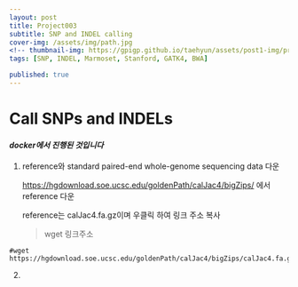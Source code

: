 ```yaml
---
layout: post
title: Project003
subtitle: SNP and INDEL calling
cover-img: /assets/img/path.jpg
<!-- thumbnail-img: https://gpigp.github.io/taehyun/assets/post1-img/project001-cover.png -->
tags: [SNP, INDEL, Marmoset, Stanford, GATK4, BWA]

published: true
---
```


Call SNPs and INDELs
============================

#### *docker에서 진행된 것입니다*

1. reference와 standard paired-end whole-genome sequencing data 다운

    https://hgdownload.soe.ucsc.edu/goldenPath/calJac4/bigZips/ 에서 reference 다운 

    reference는 calJac4.fa.gz이며 우클릭 하여 링크 주소 복사
    > wget 링크주소

```
#wget https://hgdownload.soe.ucsc.edu/goldenPath/calJac4/bigZips/calJac4.fa.gz
```

2. 

